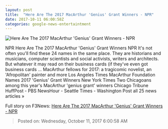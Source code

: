```yaml
---
layout: post
title:  "Here Are The 2017 MacArthur 'Genius' Grant Winners - NPR"
date: 2017-10-11 06:00:58Z
categories: google-news-entertaintment
---
```


![Here Are The 2017 MacArthur 'Genius' Grant Winners - NPR](https://media.npr.org/assets/img/2017/10/10/diptych1_wide-72e51eb917196296481b81b9d9e6822fafec8746.jpg?s=1400)

NPR Here Are The 2017 MacArthur 'Genius' Grant Winners NPR It's not often you'll find these 24 names in the same place. They are historians and musicians, computer scientists and social activists, writers and architects. But whatever it may read on their business cards (if they've even got business cards ... MacArthur fellows for 2017: a tragicomic novelist, an 'Afropolitan' painter and more Los Angeles Times MacArthur Foundation Names 2017 'Genius' Grant Winners New York Times Two Chicagoans among this year's MacArthur 'genius grant' winners Chicago Tribune HuffPost - PBS NewsHour - Seattle Times - Washington Post all 25 news articles »


Full story on F3News: [Here Are The 2017 MacArthur 'Genius' Grant Winners - NPR](http://www.f3nws.com/n/vNp3RD)

> Posted on: Wednesday, October 11, 2017 6:00:58 AM

